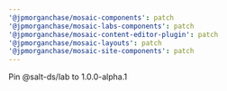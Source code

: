 ```yaml
---
'@jpmorganchase/mosaic-components': patch
'@jpmorganchase/mosaic-labs-components': patch
'@jpmorganchase/mosaic-content-editor-plugin': patch
'@jpmorganchase/mosaic-layouts': patch
'@jpmorganchase/mosaic-site-components': patch
---
```


Pin @salt-ds/lab to 1.0.0-alpha.1
